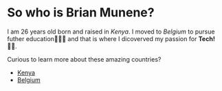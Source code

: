 # So who is Brian Munene?

I am 26 years old born and raised in *Kenya*. I moved to *Belgium* to pursue futher education🧑🏽‍🎓 and that is where I dicoverved my passion for **Tech!**👨‍💻.

Curious to learn more about these amazing countries?

- [Kenya](https://en.wikipedia.org/wiki/Kenya)
- [Belgium](https://en.wikipedia.org/wiki/Belgium)


